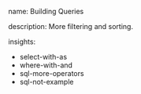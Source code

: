 name: Building Queries

description: More filtering and sorting.

insights:
  - select-with-as
  - where-with-and
  - sql-more-operators
  - sql-not-example